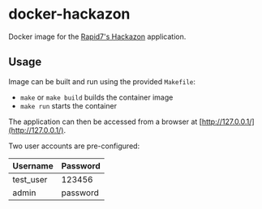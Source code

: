 # docker-hackazon

Docker image for the [Rapid7's Hackazon](https://github.com/rapid7/hackazon) application.


## Usage

Image can be built and run using the provided `Makefile`:

* `make` or `make build` builds the container image
* `make run` starts the container

The application can then be accessed from a browser at [http://127.0.0.1/](http://127.0.0.1/).

Two user accounts are pre-configured:

|  Username  | Password |
| ---------- | -------- |
| test\_user | 123456   |
| admin      | password |

